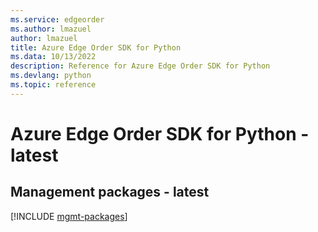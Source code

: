 ```yaml
---
ms.service: edgeorder
ms.author: lmazuel
author: lmazuel
title: Azure Edge Order SDK for Python
ms.data: 10/13/2022
description: Reference for Azure Edge Order SDK for Python
ms.devlang: python
ms.topic: reference
---
```

# Azure Edge Order SDK for Python - latest

## Management packages - latest
[!INCLUDE [mgmt-packages](edge-order-mgmt-index.md)]